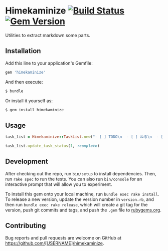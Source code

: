 # Himekaminize [![Build Status](https://travis-ci.org/otukutun/himekaminize.svg?branch=master)](https://travis-ci.org/otukutun/himekaminize) [![Gem Version](https://badge.fury.io/rb/himekaminize.svg)](https://badge.fury.io/rb/himekaminize)

Utilities to extract markdown some parts.

## Installation

Add this line to your application's Gemfile:

```ruby
gem 'himekaminize'
```

And then execute:

```sh
$ bundle
```

Or install it yourself as:

```sh
$ gem install himekaminize
```

## Usage

```ruby
task_list = Himekaminize::TaskList.new("- [ ] TODO\n  - [ ] ねる\n  - [ ] おきる").call

task_list.update_task_status(1, :complete)
```

## Development

After checking out the repo, run `bin/setup` to install dependencies. Then, run `rake spec` to run the tests. You can also run `bin/console` for an interactive prompt that will allow you to experiment.

To install this gem onto your local machine, run `bundle exec rake install`. To release a new version, update the version number in `version.rb`, and then run `bundle exec rake release`, which will create a git tag for the version, push git commits and tags, and push the `.gem` file to [rubygems.org](https://rubygems.org).

## Contributing

Bug reports and pull requests are welcome on GitHub at https://github.com/[USERNAME]/himekaminize.

